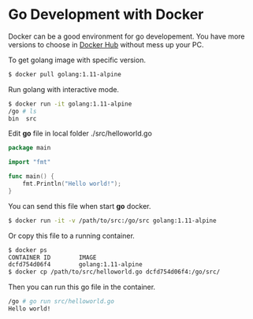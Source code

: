 # Go Development with Docker

Docker can be a good environment for go developement. You have more versions to choose in [Docker Hub](hub.docker.com) without mess up your PC.

To get golang image with specific version.
```bash
$ docker pull golang:1.11-alpine
```

Run golang with interactive mode.
```bash
$ docker run -it golang:1.11-alpine
/go # ls
bin  src
```

Edit **go** file in local folder ./src/helloworld.go
```go
package main

import "fmt"

func main() {
	fmt.Println("Hello world!");
}
```

You can send this file when start **go** docker.
```bash
$ docker run -it -v /path/to/src:/go/src golang:1.11-alpine
```

Or copy this file to a running container.
```bash
$ docker ps
CONTAINER ID        IMAGE
dcfd754d06f4        golang:1.11-alpine
$ docker cp /path/to/src/helloworld.go dcfd754d06f4:/go/src/
```
Then you can run this go file in the container.
```bash
/go # go run src/helloworld.go
Hello world!
```